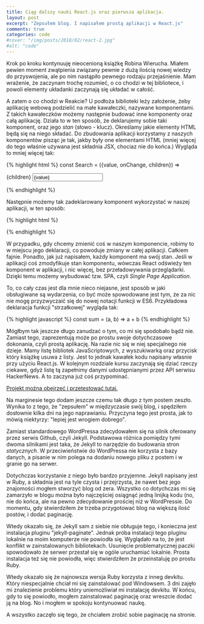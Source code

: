 ```yaml
---
title: Ciąg dalszy nauki React.js oraz pierwsza aplikacja. 
layout: post
excerpt: "Zepsułem blog. I napisałem prostą aplikacji w React.js"
comments: true
categories: code
#cover: "/img/posts/2018/02/react-2.jpg"
#alt: "code"
---
```


<p>Krok po kroku kontynuuję nieocenioną książkę Robina Wierucha. Miałem pewien moment zwątpienia związany pewnie z dużą ilością nowej wiedzy do przyswojenia, ale po nim nastąpiło pewnego rodzaju przejaśnienie. Mam wrażenie, że zaczynam trochę rozumieć, o co chodzi w tej bibliotece, i powoli elementy układanki zaczynają się układać w całość.</p>

<p>A zatem o co chodzi w Reakcie? U podłoża biblioteki leży założenie, żeby aplikację webową podzielić na małe kawałeczki, nazywane komponentami. Z takich kawałeczków możemy następnie budować inne komponenty oraz całą aplikację. Działa to w ten sposób, że deklarujemy sobie taki komponent, oraz jego <i>stan</i> (słowo - klucz). Określamy jakie elementy HTML będą się na niego składać. Do zbudowania aplikacji korzystamy z naszych komponentów pisząc je tak, jakby były one elementami HTML (mniej więcej do tego właśnie używana jest składnia JSX, chociaz nie do końca.) Wygląda to mniej więcej tak:</p>


{% highlight html %}
const Search = ({value, onChange, children}) => 
<form>
	{children}
	<input type="text" 
	onChange={onChange}
	value={value}
	/>
</form>
{% endhighlight %}

<p>Następnie możemy tak zadeklarowany komponent wykorzystać w naszej aplikacji, w ten sposób:</p>

{% highlight html %}
<div class="app">
	<Search/>
</div>
{% endhighlight %}

<p>W przypadku, gdy chcemy zmienić coś w naszym komponencie, robimy to w miejscu jego deklaracji, co powoduje zmiany w całej aplikacji. Całkiem fajnie. Ponadto, jak już napisałem, każdy komponent ma swój stan. Jeśli w aplikacji coś zmodyfikuje stan komponentu, wówczas React odświeży ten komponent w aplikacji, i nic więcej, bez przeładowywania przeglądarki. Dzięki temu możemy wybudować tzw. SPA, czyli <i>Single Page Application</i>.</p>

<p>To, co cały czas jest dla mnie nieco niejasne, jest sposób w jaki obsługiwane są wydarzenia, co być może spowodowane jest tym, że za nic nie mogę przyzwyczaić się do nowej notacji funkcji w ES6. Przykładowa deklaracja funkcji "strzałkowej" wygląda tak:</p>

{% highlight javascript %}
const sum = (a, b) => a + b
{% endhighlight %}

<p>Mógłbym tak jeszcze długo zanudzać o tym, co mi się spodobało bądź nie. Zamiast tego, zaprezentują może po prostu swoje dotychczasowe dokonania, czyli prostą aplikację. Na razie nic się w niej specjalnego nie dzieje. Mamy listę bibliotek JavaScriptowych, z wyszukiwarką oraz przycisk który książkę usuwa z listy. Jest to jednak kawałek kodu napisany własnie przy użyciu React.js. W kolejnym rozdziale kursu zaczynają się dziać rzeczy ciekawe, gdyż listę tą zapełnimy danymi udostępnianymi przez API serwisu HackerNews. A to zaczyna już coś przypominać. </p>

<p><a href="http://bananovitch.github.io/badgernews" target="_blank">Projekt można obejrzeć i przetestować tutaj.</a></p>

<p>Na marginesie tego dodam jeszcze czemu tak długo z tym postem zeszło. Wynika to z tego, że "zepsułem" w międzyczasie swój blog, i spędziłem dosłownie kilka dni na jego naprawianiu. Przyczyna tego jest prosta, jak to mówią niektyrzy: "lepiej jest wrogiem dobrego".</p>

<p>Zamiast standardowego WordPressa zdecydowałem się na silnik oferowany przez serwis Github, czyli Jekyll. Podstawowa różnica pomiędzy tymi dwoma silnikami jest taka, że Jekyll to narzędzie do budowania stron <i>statycznych</i>. W przeciwieństwie do WordPressa nie korzysta z bazy danych, a pisanie w nim polega na dodaniu nowego pliku z postem i w granie go na serwer.</p>

<p>Dotychczas korzystanie z niego było bardzo przyjemne. Jekyll napisany jest w Ruby, a składnia jest na tyle czysta i przejrzysta, że nawet bez jego znajomości mogłem stworzyć blog od zera. Wszystko co dotychczas mi się zamarzyło w blogu można było najczęściej osiągnąć jedną linijką kodu (no, nie do końca, ale na pewno zdecydowanie prościej niż w WordPressie. Do momentu, gdy stwierdziłem że trzeba przygotować blog na większą ilość postów, i dodać paginację.</p>

<p>Wtedy okazało się, że Jekyll sam z siebie nie obługuje tego, i konieczna jest instalacja pluginu "jekyll-paginate". Jednak próba instalacji tego pluginu lokalnie na moim komputerze nie powiodła się. Wyglądało na to, że jest konflikt w zainstalowanych bibliotekach. Usunięcie problematycznej paczki spowodowało że serwer przestał się w ogóle uruchamiać lokalnie. Prosta instalacja też się nie powiodła, więc stwierdziłem że przeinstaluję po prostu Ruby.</p>

<p>Wtedy okazało się że najnowsza wersja Ruby korzysta z inneg devkitu. Który niespecjalnie chciał mi się zainstalować pod Windowsem. 3 dni zajęło mi znalezienie problemu który uniemożliwiał mi instalację devkitu. W końcu, gdy to się powiodło, mogłem zainstalować paginację oraz wreszcie dodać ją na blog. No i mogłem w spokoju kontynuować naukę.</p>

<p>A wszystko zaczęło się tego, że chciałem zrobić sobie paginację na stronie.</p>
